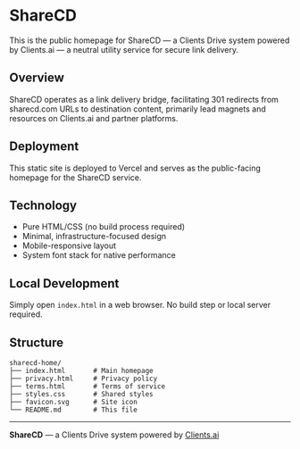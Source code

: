 # ShareCD

This is the public homepage for ShareCD — a Clients Drive system powered by Clients.ai — a neutral utility service for secure link delivery.

## Overview

ShareCD operates as a link delivery bridge, facilitating 301 redirects from sharecd.com URLs to destination content, primarily lead magnets and resources on Clients.ai and partner platforms.

## Deployment

This static site is deployed to Vercel and serves as the public-facing homepage for the ShareCD service.

## Technology

- Pure HTML/CSS (no build process required)
- Minimal, infrastructure-focused design
- Mobile-responsive layout
- System font stack for native performance

## Local Development

Simply open `index.html` in a web browser. No build step or local server required.

## Structure

```
sharecd-home/
├── index.html       # Main homepage
├── privacy.html     # Privacy policy
├── terms.html       # Terms of service
├── styles.css       # Shared styles
├── favicon.svg      # Site icon
└── README.md        # This file
```

---

**ShareCD** — a Clients Drive system powered by [Clients.ai](https://clients.ai)
